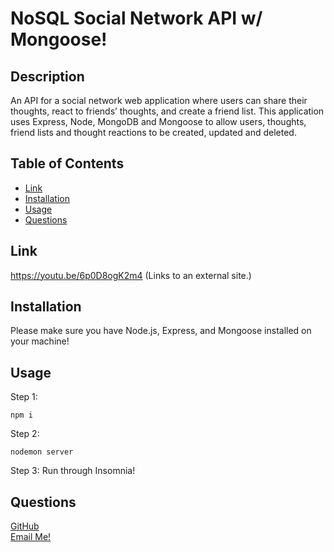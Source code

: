 # NoSQL Social Network API w/ Mongoose!

  ## Description
  An API for a social network web application where users can share their thoughts, react to friends’ thoughts, and create a friend list. This application uses Express, Node, MongoDB and Mongoose to allow users, thoughts, friend lists and thought reactions to be created, updated and deleted.



  ## Table of Contents
  - [Link](#link)
  - [Installation](#installation)
  - [Usage](#usage)
  - [Questions](#tests)

  ## Link
   
   https://youtu.be/6p0D8ogK2m4 (Links to an external site.)

  ## Installation
  Please make sure you have Node.js, Express, and Mongoose installed on your machine!

  ## Usage
  Step 1: 
  ```
  npm i
  ```
  Step 2:
  ```
  nodemon server
  ```
  
  Step 3: 
  Run through Insomnia!
  
  ## Questions
  [GitHub](https://github.com/RiderCogswell)  
  [Email Me!](mailto:ridercogswell@gmail.com)
  

